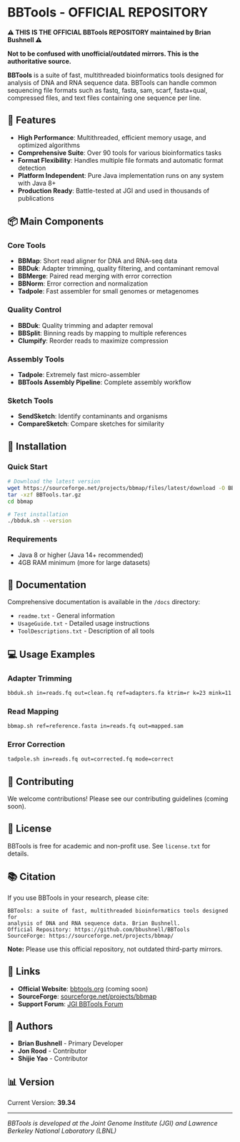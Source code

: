 # BBTools - OFFICIAL REPOSITORY

**⚠️ THIS IS THE OFFICIAL BBTools REPOSITORY maintained by Brian Bushnell ⚠️**

**Not to be confused with unofficial/outdated mirrors. This is the authoritative source.**

**BBTools** is a suite of fast, multithreaded bioinformatics tools designed for analysis of DNA and RNA sequence data. BBTools can handle common sequencing file formats such as fastq, fasta, sam, scarf, fasta+qual, compressed files, and text files containing one sequence per line.

## 🚀 Features

- **High Performance**: Multithreaded, efficient memory usage, and optimized algorithms
- **Comprehensive Suite**: Over 90 tools for various bioinformatics tasks
- **Format Flexibility**: Handles multiple file formats and automatic format detection
- **Platform Independent**: Pure Java implementation runs on any system with Java 8+
- **Production Ready**: Battle-tested at JGI and used in thousands of publications

## 📦 Main Components

### Core Tools
- **BBMap**: Short read aligner for DNA and RNA-seq data
- **BBDuk**: Adapter trimming, quality filtering, and contaminant removal
- **BBMerge**: Paired read merging with error correction
- **BBNorm**: Error correction and normalization
- **Tadpole**: Fast assembler for small genomes or metagenomes

### Quality Control
- **BBDuk**: Quality trimming and adapter removal
- **BBSplit**: Binning reads by mapping to multiple references
- **Clumpify**: Reorder reads to maximize compression

### Assembly Tools
- **Tadpole**: Extremely fast micro-assembler
- **BBTools Assembly Pipeline**: Complete assembly workflow

### Sketch Tools
- **SendSketch**: Identify contaminants and organisms
- **CompareSketch**: Compare sketches for similarity

## 🔧 Installation

### Quick Start
```bash
# Download the latest version
wget https://sourceforge.net/projects/bbmap/files/latest/download -O BBTools.tar.gz
tar -xzf BBTools.tar.gz
cd bbmap

# Test installation
./bbduk.sh --version
```

### Requirements
- Java 8 or higher (Java 14+ recommended)
- 4GB RAM minimum (more for large datasets)

## 📖 Documentation

Comprehensive documentation is available in the `/docs` directory:
- `readme.txt` - General information
- `UsageGuide.txt` - Detailed usage instructions
- `ToolDescriptions.txt` - Description of all tools

## 💻 Usage Examples

### Adapter Trimming
```bash
bbduk.sh in=reads.fq out=clean.fq ref=adapters.fa ktrim=r k=23 mink=11 hdist=1 tpe tbo
```

### Read Mapping
```bash
bbmap.sh ref=reference.fasta in=reads.fq out=mapped.sam
```

### Error Correction
```bash
tadpole.sh in=reads.fq out=corrected.fq mode=correct
```

## 🤝 Contributing

We welcome contributions! Please see our contributing guidelines (coming soon).

## 📄 License

BBTools is free for academic and non-profit use. See `license.txt` for details.

## 📚 Citation

If you use BBTools in your research, please cite:
```
BBTools: a suite of fast, multithreaded bioinformatics tools designed for 
analysis of DNA and RNA sequence data. Brian Bushnell.
Official Repository: https://github.com/bbushnell/BBTools
SourceForge: https://sourceforge.net/projects/bbmap/
```

**Note:** Please use this official repository, not outdated third-party mirrors.

## 🔗 Links

- **Official Website**: [bbtools.org](https://bbtools.org) (coming soon)
- **SourceForge**: [sourceforge.net/projects/bbmap](https://sourceforge.net/projects/bbmap/)
- **Support Forum**: [JGI BBTools Forum](https://jgi.doe.gov/data-and-tools/software-tools/bbtools/)

## 👥 Authors

- **Brian Bushnell** - Primary Developer
- **Jon Rood** - Contributor
- **Shijie Yao** - Contributor

## 📊 Version

Current Version: **39.34**

---

*BBTools is developed at the Joint Genome Institute (JGI) and Lawrence Berkeley National Laboratory (LBNL)*
